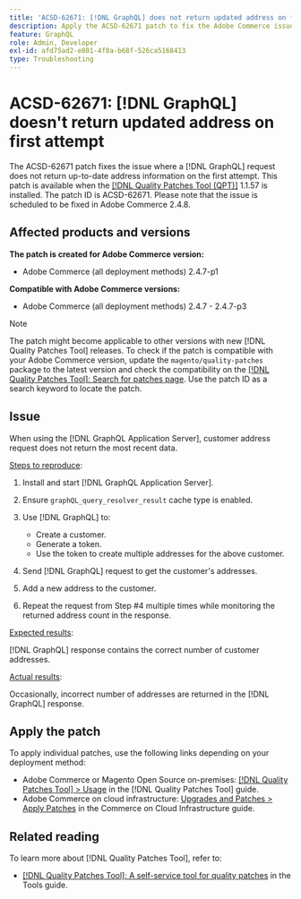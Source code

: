 ```yaml
---
title: 'ACSD-62671: [!DNL GraphQL] does not return updated address on first attempt'
description: Apply the ACSD-62671 patch to fix the Adobe Commerce issue where a [!DNL GraphQL] request does not return up-to-date address information on the first attempt.
feature: GraphQL
role: Admin, Developer
exl-id: afd75ad2-e801-4f8a-b68f-526ca5168413
type: Troubleshooting
---
```

# ACSD-62671: [!DNL GraphQL] doesn't return updated address on first attempt

The ACSD-62671 patch fixes the issue where a [!DNL GraphQL] request does not return up-to-date address information on the first attempt. This patch is available when the [[!DNL Quality Patches Tool (QPT)]](https://experienceleague.adobe.com/docs/commerce-operations/tools/quality-patches-tool/usage.html) 1.1.57 is installed. The patch ID is ACSD-62671. Please note that the issue is scheduled to be fixed in Adobe Commerce 2.4.8.

## Affected products and versions

**The patch is created for Adobe Commerce version:**

* Adobe Commerce (all deployment methods) 2.4.7-p1

**Compatible with Adobe Commerce versions:**

* Adobe Commerce (all deployment methods) 2.4.7 - 2.4.7-p3

>[!NOTE]
>
>The patch might become applicable to other versions with new [!DNL Quality Patches Tool] releases. To check if the patch is compatible with your Adobe Commerce version, update the `magento/quality-patches` package to the latest version and check the compatibility on the [[!DNL Quality Patches Tool]: Search for patches page](https://experienceleague.adobe.com/tools/commerce-quality-patches/index.html). Use the patch ID as a search keyword to locate the patch.

## Issue

When using the [!DNL GraphQL Application Server], customer address request does not return the most recent data.

<u>Steps to reproduce</u>:

1. Install and start [!DNL GraphQL Application Server].
1. Ensure `graphQL_query_resolver_result` cache type is enabled.
1. Use [!DNL GraphQL] to:

    * Create a customer.
    * Generate a token.
    * Use the token to create multiple addresses for the above customer.

1. Send [!DNL GraphQL] request to get the customer's addresses.
1. Add a new address to the customer.
1. Repeat the request from Step #4 multiple times while monitoring the returned address count in the response.

<u>Expected results</u>:

[!DNL GraphQL] response contains the correct number of customer addresses.

<u>Actual results</u>:

Occasionally, incorrect number of addresses are returned in the [!DNL GraphQL] response.

## Apply the patch

To apply individual patches, use the following links depending on your deployment method:

* Adobe Commerce or Magento Open Source on-premises: [[!DNL Quality Patches Tool] > Usage](/help/tools/quality-patches-tool/usage.md) in the [!DNL Quality Patches Tool] guide.
* Adobe Commerce on cloud infrastructure: [Upgrades and Patches > Apply Patches](https://experienceleague.adobe.com/docs/commerce-cloud-service/user-guide/develop/upgrade/apply-patches.html) in the Commerce on Cloud Infrastructure guide.

## Related reading

To learn more about [!DNL Quality Patches Tool], refer to:

* [[!DNL Quality Patches Tool]: A self-service tool for quality patches](/help/tools/quality-patches-tool/quality-patches-tool-to-self-serve-quality-patches.md) in the Tools guide.
